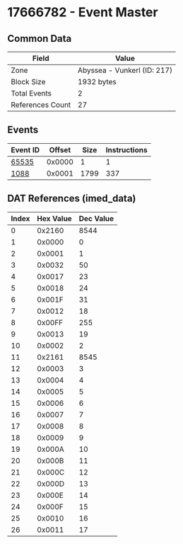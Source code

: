 # 17666782 - Event Master

## Common Data

| Field            | Value                       |
|------------------|-----------------------------|
| Zone             | Abyssea - Vunkerl (ID: 217) |
| Block Size       | 1932 bytes                  |
| Total Events     | 2                           |
| References Count | 27                          |

## Events

| Event ID            | Offset   |   Size |   Instructions |
|---------------------|----------|--------|----------------|
| [65535](./65535.md) | 0x0000   |      1 |              1 |
| [1088](./1088.md)   | 0x0001   |   1799 |            337 |

## DAT References (imed_data)

|   Index | Hex Value   |   Dec Value |
|---------|-------------|-------------|
|       0 | 0x2160      |        8544 |
|       1 | 0x0000      |           0 |
|       2 | 0x0001      |           1 |
|       3 | 0x0032      |          50 |
|       4 | 0x0017      |          23 |
|       5 | 0x0018      |          24 |
|       6 | 0x001F      |          31 |
|       7 | 0x0012      |          18 |
|       8 | 0x00FF      |         255 |
|       9 | 0x0013      |          19 |
|      10 | 0x0002      |           2 |
|      11 | 0x2161      |        8545 |
|      12 | 0x0003      |           3 |
|      13 | 0x0004      |           4 |
|      14 | 0x0005      |           5 |
|      15 | 0x0006      |           6 |
|      16 | 0x0007      |           7 |
|      17 | 0x0008      |           8 |
|      18 | 0x0009      |           9 |
|      19 | 0x000A      |          10 |
|      20 | 0x000B      |          11 |
|      21 | 0x000C      |          12 |
|      22 | 0x000D      |          13 |
|      23 | 0x000E      |          14 |
|      24 | 0x000F      |          15 |
|      25 | 0x0010      |          16 |
|      26 | 0x0011      |          17 |
